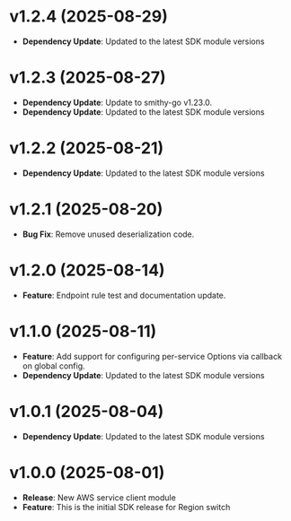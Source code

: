 # v1.2.4 (2025-08-29)

* **Dependency Update**: Updated to the latest SDK module versions

# v1.2.3 (2025-08-27)

* **Dependency Update**: Update to smithy-go v1.23.0.
* **Dependency Update**: Updated to the latest SDK module versions

# v1.2.2 (2025-08-21)

* **Dependency Update**: Updated to the latest SDK module versions

# v1.2.1 (2025-08-20)

* **Bug Fix**: Remove unused deserialization code.

# v1.2.0 (2025-08-14)

* **Feature**: Endpoint rule test and documentation update.

# v1.1.0 (2025-08-11)

* **Feature**: Add support for configuring per-service Options via callback on global config.
* **Dependency Update**: Updated to the latest SDK module versions

# v1.0.1 (2025-08-04)

* **Dependency Update**: Updated to the latest SDK module versions

# v1.0.0 (2025-08-01)

* **Release**: New AWS service client module
* **Feature**: This is the initial SDK release for Region switch

